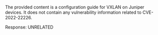 The provided content is a configuration guide for VXLAN on Juniper devices. It does not contain any vulnerability information related to CVE-2022-22226.

Response: UNRELATED